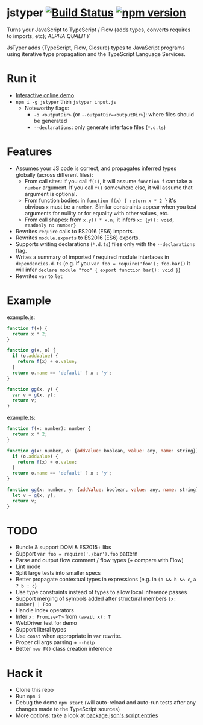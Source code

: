 # jstyper [![Build Status](https://travis-ci.org/ochafik/jstyper.svg?branch=master)](https://travis-ci.org/ochafik/jstyper) [![npm version](https://badge.fury.io/js/jstyper.svg)](https://badge.fury.io/js/jstyper)
Turns your JavaScript to TypeScript / Flow (adds types, converts requires to imports, etc); *ALPHA QUALITY*

JsTyper adds {TypeScript, Flow, Closure} types to JavaScript programs using iterative type propagation and the TypeScript Language Services.

# Run it

* [Interactive online demo](http://ochafik.com/assets/typer-demo.html)
* `npm i -g jstyper` then `jstyper input.js`
  * Noteworthy flags:
    * `-o <outputDir>` (or `--outputDir=<outputDir>`): where files should be generated
    * `--declarations`: only generate interface files (`*.d.ts`)

# Features

- Assumes your JS code is correct, and propagates inferred types globally (across different files):
  - From call sites: if you call `f(1)`, it will assume `function f` can take a `number` argument. If you call `f()` somewhere else, it will assume that argument is optional.
  - From function bodies: in `function f(x) { return x * 2 }` it's obvious `x` must be a `number`. Similar constraints appear when you test arguments for nullity or for equality with other values, etc.
  - From call shapes: from `x.y() * x.n;` it infers `x: {y(): void, readonly n: number}`
- Rewrites `require` calls to ES2016 (ES6) imports.
- Rewrites `module.exports` to ES2016 (ES6) exports.
- Supports writing declarations (`*.d.ts`) files only with the `--declarations` flag.
- Writes a summary of imported / required module interfaces in `dependencies.d.ts` (e.g. if you `var foo = require('foo'); foo.bar()` it will infer `declare module "foo" { export function bar(): void }`)
- Rewrites `var` to `let`

# Example

example.js:
    
```js
function f(x) {
  return x * 2;
}

function g(x, o) {
  if (o.addValue) {
    return f(x) + o.value;
  }
  return o.name == 'default' ? x : 'y';
}

function gg(x, y) {
  var v = g(x, y);
  return v;
}
```

example.ts:

```js    
function f(x: number): number {
  return x * 2;
}

function g(x: number, o: {addValue: boolean, value: any, name: string}) {
  if (o.addValue) {
    return f(x) + o.value;
  }
  return o.name == 'default' ? x : 'y';
}

function gg(x: number, y: {addValue: boolean, value: any, name: string}) {
  let v = g(x, y);
  return v;
}
```

# TODO

- Bundle & support DOM & ES2015+ libs
- Support `var foo = require('./bar').foo` pattern
- Parse and output flow comment / flow types (+ compare with Flow)
- Lint mode
- Split large tests into smaller specs
- Better propagate contextual types in expressions (e.g. in `(a && b && c`, `a ? b : c`)
- Use type constraints instead of types to allow local inference passes
- Support merging of symbols added after structural members `{x: number} | Foo`
- Handle index operators
- Infer `x: Promise<T>` from `(await x): T`
- WebDriver test for demo
- Support literal types
- Use `const` when appropriate in `var` rewrite.
- Proper cli args parsing + `--help`
- Better `new F()` class creation inference

# Hack it

- Clone this repo
- Run `npm i`
- Debug the demo `npm start` (will auto-reload and auto-run tests after any changes made to the TypeScript sources)
- More options: take a look at [package.json's script entries](./package.json)
